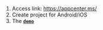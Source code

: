 1. Access link: https://appcenter.ms/
2. Create project for Android/iOS
3. The [**`demo`**](https://www.linkpicture.com/q/Simulator-Screen-Shot-iPhone-11-2020-09-11-at-10.07.01.png)
